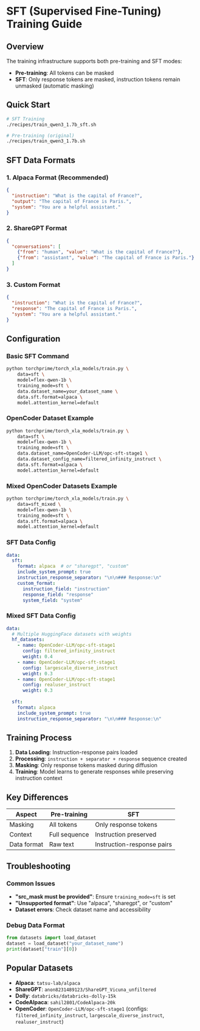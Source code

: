 # SFT (Supervised Fine-Tuning) Training Guide

## Overview

The training infrastructure supports both pre-training and SFT modes:
- **Pre-training**: All tokens can be masked
- **SFT**: Only response tokens are masked, instruction tokens remain unmasked (automatic masking)

## Quick Start

```bash
# SFT Training
./recipes/train_qwen3_1.7b_sft.sh

# Pre-training (original)
./recipes/train_qwen3_1.7b.sh
```

## SFT Data Formats

### 1. Alpaca Format (Recommended)
```json
{
  "instruction": "What is the capital of France?",
  "output": "The capital of France is Paris.",
  "system": "You are a helpful assistant."
}
```

### 2. ShareGPT Format
```json
{
  "conversations": [
    {"from": "human", "value": "What is the capital of France?"},
    {"from": "assistant", "value": "The capital of France is Paris."}
  ]
}
```

### 3. Custom Format
```json
{
  "instruction": "What is the capital of France?",
  "response": "The capital of France is Paris.",
  "system": "You are a helpful assistant."
}
```

## Configuration

### Basic SFT Command
```bash
python torchprime/torch_xla_models/train.py \
    data=sft \
    model=flex-qwen-1b \
    training_mode=sft \
    data.dataset_name=your_dataset_name \
    data.sft.format=alpaca \
    model.attention_kernel=default
```

### OpenCoder Dataset Example
```bash
python torchprime/torch_xla_models/train.py \
    data=sft \
    model=flex-qwen-1b \
    training_mode=sft \
    data.dataset_name=OpenCoder-LLM/opc-sft-stage1 \
    data.dataset_config_name=filtered_infinity_instruct \
    data.sft.format=alpaca \
    model.attention_kernel=default
```

### Mixed OpenCoder Datasets Example
```bash
python torchprime/torch_xla_models/train.py \
    data=sft_mixed \
    model=flex-qwen-1b \
    training_mode=sft \
    data.sft.format=alpaca \
    model.attention_kernel=default
```

### SFT Data Config
```yaml
data:
  sft:
    format: alpaca  # or "sharegpt", "custom"
    include_system_prompt: true
    instruction_response_separator: "\n\n### Response:\n"
    custom_format:
      instruction_field: "instruction"
      response_field: "response"
      system_field: "system"
```

### Mixed SFT Data Config
```yaml
data:
  # Multiple HuggingFace datasets with weights
  hf_datasets:
    - name: OpenCoder-LLM/opc-sft-stage1
      config: filtered_infinity_instruct
      weight: 0.4
    - name: OpenCoder-LLM/opc-sft-stage1
      config: largescale_diverse_instruct
      weight: 0.3
    - name: OpenCoder-LLM/opc-sft-stage1
      config: realuser_instruct
      weight: 0.3
  
  sft:
    format: alpaca
    include_system_prompt: true
    instruction_response_separator: "\n\n### Response:\n"
```

## Training Process

1. **Data Loading**: Instruction-response pairs loaded
2. **Processing**: `instruction + separator + response` sequence created
3. **Masking**: Only response tokens masked during diffusion
4. **Training**: Model learns to generate responses while preserving instruction context

## Key Differences

| Aspect | Pre-training | SFT |
|--------|-------------|-----|
| Masking | All tokens | Only response tokens |
| Context | Full sequence | Instruction preserved |
| Data format | Raw text | Instruction-response pairs |

## Troubleshooting

### Common Issues
- **"src_mask must be provided"**: Ensure `training_mode=sft` is set
- **"Unsupported format"**: Use "alpaca", "sharegpt", or "custom"
- **Dataset errors**: Check dataset name and accessibility

### Debug Data Format
```python
from datasets import load_dataset
dataset = load_dataset("your_dataset_name")
print(dataset["train"][0])
```

## Popular Datasets
- **Alpaca**: `tatsu-lab/alpaca`
- **ShareGPT**: `anon8231489123/ShareGPT_Vicuna_unfiltered`
- **Dolly**: `databricks/databricks-dolly-15k`
- **CodeAlpaca**: `sahil2801/CodeAlpaca-20k`
- **OpenCoder**: `OpenCoder-LLM/opc-sft-stage1` (configs: `filtered_infinity_instruct`, `largescale_diverse_instruct`, `realuser_instruct`) 